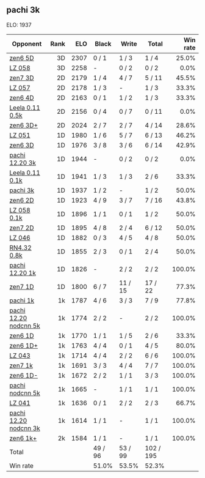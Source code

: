 ## pachi 3k ##

ELO: 1937

Opponent | Rank | ELO | Black | Write | Total | Win rate
---------|-----:|----:|-------|-------|-------|-------:
[zen6 5D](zen6%205D.md) | 3D | 2307 | 0 / 1 | 1 / 3 | 1 / 4 | 25.0%
[LZ 058](LZ%20058.md) | 3D | 2258 | - | 0 / 2 | 0 / 2 | 0.0%
[zen7 3D](zen7%203D.md) | 2D | 2179 | 1 / 4 | 4 / 7 | 5 / 11 | 45.5%
[LZ 057](LZ%20057.md) | 2D | 2178 | 1 / 3 | - | 1 / 3 | 33.3%
[zen6 4D](zen6%204D.md) | 2D | 2163 | 0 / 1 | 1 / 2 | 1 / 3 | 33.3%
[Leela 0.11 0.5k](Leela%200.11%200.5k.md) | 2D | 2156 | 0 / 4 | 0 / 7 | 0 / 11 | 0.0%
[zen6 3D+](zen6%203D+.md) | 2D | 2024 | 2 / 7 | 2 / 7 | 4 / 14 | 28.6%
[LZ 051](LZ%20051.md) | 1D | 1980 | 1 / 6 | 5 / 7 | 6 / 13 | 46.2%
[zen6 3D](zen6%203D.md) | 1D | 1976 | 3 / 8 | 3 / 6 | 6 / 14 | 42.9%
[pachi 12.20 3k](pachi%2012.20%203k.md) | 1D | 1944 | - | 0 / 2 | 0 / 2 | 0.0%
[Leela 0.11 0.1k](Leela%200.11%200.1k.md) | 1D | 1941 | 1 / 3 | 1 / 3 | 2 / 6 | 33.3%
[pachi 3k](pachi%203k.md) | 1D | 1937 | 1 / 2 | - | 1 / 2 | 50.0%
[zen6 2D](zen6%202D.md) | 1D | 1923 | 4 / 9 | 3 / 7 | 7 / 16 | 43.8%
[LZ 058 0.1k](LZ%20058%200.1k.md) | 1D | 1896 | 1 / 1 | 0 / 1 | 1 / 2 | 50.0%
[zen7 2D](zen7%202D.md) | 1D | 1895 | 4 / 8 | 2 / 4 | 6 / 12 | 50.0%
[LZ 046](LZ%20046.md) | 1D | 1882 | 0 / 3 | 4 / 5 | 4 / 8 | 50.0%
[RN4.32 0.8k](RN4.32%200.8k.md) | 1D | 1855 | 2 / 3 | 0 / 1 | 2 / 4 | 50.0%
[pachi 12.20 1k](pachi%2012.20%201k.md) | 1D | 1826 | - | 2 / 2 | 2 / 2 | 100.0%
[zen7 1D](zen7%201D.md) | 1D | 1800 | 6 / 7 | 11 / 15 | 17 / 22 | 77.3%
[pachi 1k](pachi%201k.md) | 1k | 1787 | 4 / 6 | 3 / 3 | 7 / 9 | 77.8%
[pachi 12.20 nodcnn 5k](pachi%2012.20%20nodcnn%205k.md) | 1k | 1774 | 2 / 2 | - | 2 / 2 | 100.0%
[zen6 1D](zen6%201D.md) | 1k | 1770 | 1 / 1 | 1 / 5 | 2 / 6 | 33.3%
[zen6 1D+](zen6%201D+.md) | 1k | 1763 | 4 / 4 | 0 / 1 | 4 / 5 | 80.0%
[LZ 043](LZ%20043.md) | 1k | 1714 | 4 / 4 | 2 / 2 | 6 / 6 | 100.0%
[zen7 1k](zen7%201k.md) | 1k | 1691 | 3 / 3 | 4 / 4 | 7 / 7 | 100.0%
[zen6 1D-](zen6%201D-.md) | 1k | 1672 | 2 / 2 | 1 / 1 | 3 / 3 | 100.0%
[pachi nodcnn 5k](pachi%20nodcnn%205k.md) | 1k | 1665 | - | 1 / 1 | 1 / 1 | 100.0%
[LZ 041](LZ%20041.md) | 1k | 1636 | 0 / 1 | 2 / 2 | 2 / 3 | 66.7%
[pachi 12.20 nodcnn 3k](pachi%2012.20%20nodcnn%203k.md) | 1k | 1614 | 1 / 1 | - | 1 / 1 | 100.0%
[zen6 1k+](zen6%201k+.md) | 2k | 1584 | 1 / 1 | - | 1 / 1 | 100.0%
Total | | | 49 / 96 | 53 / 99 | 102 / 195 | 
Win rate| | | 51.0% | 53.5% | 52.3% | 
